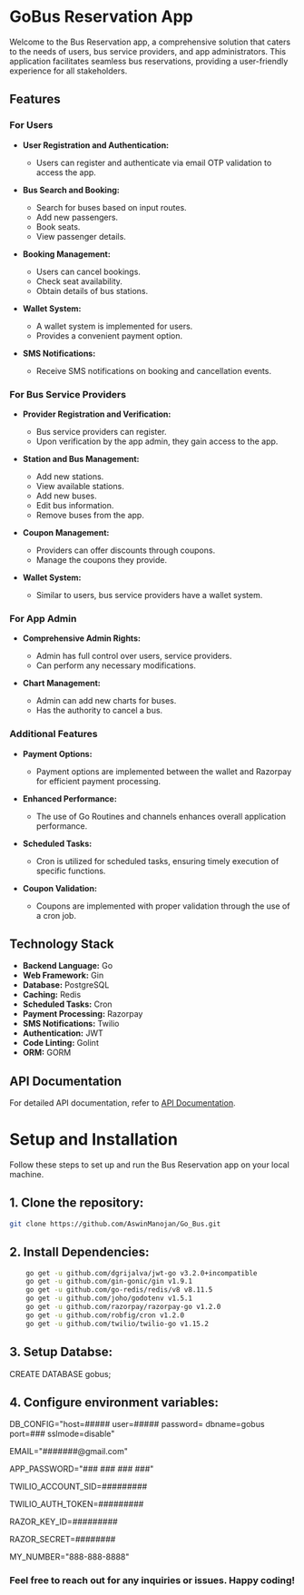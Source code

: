 # GoBus Reservation App

Welcome to the Bus Reservation app, a comprehensive solution that caters to the needs of users, bus service providers, and app administrators. This application facilitates seamless bus reservations, providing a user-friendly experience for all stakeholders.

## Features

### For Users

- **User Registration and Authentication:**
  - Users can register and authenticate via email OTP validation to access the app.

- **Bus Search and Booking:**
  - Search for buses based on input routes.
  - Add new passengers.
  - Book seats.
  - View passenger details.

- **Booking Management:**
  - Users can cancel bookings.
  - Check seat availability.
  - Obtain details of bus stations.

- **Wallet System:**
  - A wallet system is implemented for users.
  - Provides a convenient payment option.

- **SMS Notifications:**
  - Receive SMS notifications on booking and cancellation events.

### For Bus Service Providers

- **Provider Registration and Verification:**
  - Bus service providers can register.
  - Upon verification by the app admin, they gain access to the app.

- **Station and Bus Management:**
  - Add new stations.
  - View available stations.
  - Add new buses.
  - Edit bus information.
  - Remove buses from the app.

- **Coupon Management:**
  - Providers can offer discounts through coupons.
  - Manage the coupons they provide.

- **Wallet System:**
  - Similar to users, bus service providers have a wallet system.

### For App Admin

- **Comprehensive Admin Rights:**
  - Admin has full control over users, service providers.
  - Can perform any necessary modifications.

- **Chart Management:**
  - Admin can add new charts for buses.
  - Has the authority to cancel a bus.

### Additional Features

- **Payment Options:**
  - Payment options are implemented between the wallet and Razorpay for efficient payment processing.

- **Enhanced Performance:**
  - The use of Go Routines and channels enhances overall application performance.

- **Scheduled Tasks:**
  - Cron is utilized for scheduled tasks, ensuring timely execution of specific functions.

- **Coupon Validation:**
  - Coupons are implemented with proper validation through the use of a cron job.

## Technology Stack

- **Backend Language:** Go
- **Web Framework:** Gin
- **Database:** PostgreSQL
- **Caching:** Redis
- **Scheduled Tasks:** Cron
- **Payment Processing:** Razorpay
- **SMS Notifications:** Twilio
- **Authentication:** JWT
- **Code Linting:** Golint
- **ORM:** GORM

## API Documentation

For detailed API documentation, refer to  [API Documentation](https://documenter.getpostman.com/view/30887078/2s9YsNcq8T).

# Setup and Installation

Follow these steps to set up and run the Bus Reservation app on your local machine.

## 1. Clone the repository:

```bash
git clone https://github.com/AswinManojan/Go_Bus.git
```
## 2. Install Dependencies:
```bash
	go get -u github.com/dgrijalva/jwt-go v3.2.0+incompatible
	go get -u github.com/gin-gonic/gin v1.9.1
	go get -u github.com/go-redis/redis/v8 v8.11.5
	go get -u github.com/joho/godotenv v1.5.1
	go get -u github.com/razorpay/razorpay-go v1.2.0
	go get -u github.com/robfig/cron v1.2.0
	go get -u github.com/twilio/twilio-go v1.15.2
```
## 3. Setup Databse:
CREATE DATABASE gobus;

## 4. Configure environment variables:

DB_CONFIG="host=##### user=##### password= dbname=gobus port=### sslmode=disable"

EMAIL="#######@gmail.com"

APP_PASSWORD="### ### ### ###"

TWILIO_ACCOUNT_SID=#########

TWILIO_AUTH_TOKEN=#########

RAZOR_KEY_ID=#########

RAZOR_SECRET=########

MY_NUMBER="888-888-8888"



### Feel free to reach out for any inquiries or issues. Happy coding!
